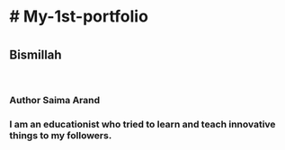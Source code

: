 <h1># My-1st-portfolio<h1>
<h2>Bismillah</h2>
<br>
<h3>Author Saima Arand<h3>
<P>I am an educationist who tried to learn and teach innovative things to my followers.</P>



